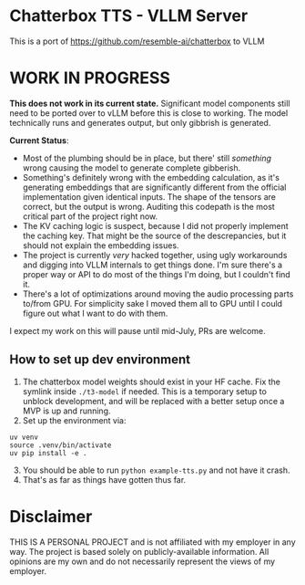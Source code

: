 # Chatterbox TTS - VLLM Server

This is a port of https://github.com/resemble-ai/chatterbox to VLLM

# WORK IN PROGRESS

**This does not work in its current state.** Significant model components still need to be ported over to vLLM before this is close to working. The model technically runs and generates output, but only gibbrish is generated.

**Current Status**:
 * Most of the plumbing should be in place, but there' still _something_ wrong causing the model to generate complete gibberish.
 * Something's definitely wrong with the embedding calculation, as it's generating embeddings that are significantly different from the official implementation given identical inputs. The shape of the tensors are correct, but the output is wrong. Auditing this codepath is the most critical part of the project right now.
 * The KV caching logic is suspect, because I did not properly implement the caching key. That might be the source of the descrepancies, but it should not explain the embedding issues.
 * The project is currently _very_ hacked together, using ugly workarounds and digging into VLLM internals to get things done. I'm sure there's a proper way or API to do most of the things I'm doing, but I couldn't find it.
 * There's a lot of optimizations around moving the audio processing parts to/from GPU. For simplicity sake I moved them all to GPU until I could figure out what I want to do with them.

I expect my work on this will pause until mid-July, PRs are welcome.

## How to set up dev environment

1. The chatterbox model weights should exist in your HF cache. Fix the symlink inside `./t3-model` if needed. This is a temporary setup to unblock development, and will be replaced with a better setup once a MVP is up and running.
1. Set up the environment via:

```
uv venv
source .venv/bin/activate
uv pip install -e .
```
3. You should be able to run `python example-tts.py` and not have it crash.
4. That's as far as things have gotten thus far.

# Disclaimer

THIS IS A PERSONAL PROJECT and is not affiliated with my employer in any way. The project is based solely on publicly-available information. All opinions are my own and do not necessarily represent the views of my employer.